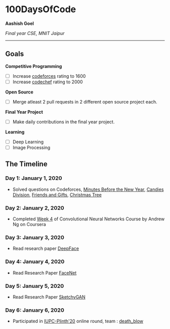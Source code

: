 # 100DaysOfCode

**Aashish Goel**

*Final year CSE, MNIT Jaipur*

---

## Goals

**Competitive Programming**
- [ ] Increase [codeforces](https://www.codeforces.com/profile/aas_201098_) rating to 1600
- [ ] Increase [codechef](https://www.codechef.com/users/anonymous_123_) rating to 2000

**Open Source**
- [ ] Merge atleast 2 pull requests in 2 different open source project each.

**Final Year Project**
- [ ] Make daily contributions in the final year project.

**Learning**
- [ ] Deep Learning
- [ ] Image Processing

## The Timeline

### Day 1: January 1, 2020

 - Solved questions on Codeforces, [Minutes Before the New Year](https://codeforces.com/contest/1283/problem/A), [Candies Division](https://codeforces.com/contest/1283/problem/B), [Friends and Gifts](https://codeforces.com/contest/1283/problem/C), [Christmas Tree](https://codeforces.com/contest/1283/problem/D)

### Day 2: January 2, 2020

 - Completed [Week 4](https://www.coursera.org/learn/convolutional-neural-networks?specialization=deep-learning) of Convolutional Neural Networks Course by Andrew Ng on Coursera
 
 ### Day 3: January 3, 2020
 
  - Read research paper [DeepFace](https://www.google.com/url?sa=t&rct=j&q=&esrc=s&source=web&cd=1&ved=2ahUKEwj0qISPqvPmAhXOQ30KHYG9BasQFjAAegQIBhAC&url=https%3A%2F%2Fwww.cs.toronto.edu%2F~ranzato%2Fpublications%2Ftaigman_cvpr14.pdf&usg=AOvVaw0JGaJnxb26d5u_F23NrdLo)

### Day 4: January 4, 2020

 - Read Research Paper [FaceNet](https://arxiv.org/abs/1503.03832)
 
### Day 5: January 5, 2020

 - Read Research Paper [SketchyGAN](https://arxiv.org/abs/1801.02753)
 
### Day 6: January 6, 2020

 - Participated in [IUPC-Plinth'20](https://www.codechef.com/PLIN2020) online round, team : [death_blow](https://www.codechef.com/teams/view/death_blow)
